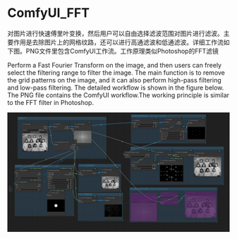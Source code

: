 # ComfyUI_FFT
对图片进行快速傅里叶变换，然后用户可以自由选择滤波范围对图片进行滤波。主要作用是去除图片上的网格纹路，还可以进行高通滤波和低通滤波。详细工作流如下图。PNG文件里包含ComfyUI工作流。工作原理类似Photoshop的FFT滤镜


Perform a Fast Fourier Transform on the image, and then users can freely select the filtering range to filter the image. The main function is to remove the grid patterns on the image, and it can also perform high-pass filtering and low-pass filtering. The detailed workflow is shown in the figure below. The PNG file contains the ComfyUI workflow.The working principle is similar to the FFT filter in Photoshop.


![Image](./workflow.png)

